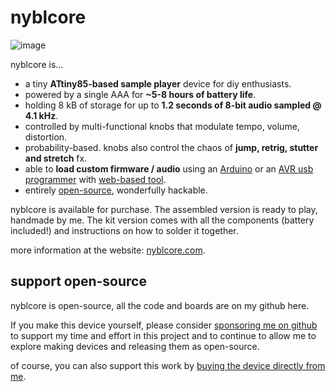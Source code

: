 # nyblcore

![image](https://user-images.githubusercontent.com/6550035/234938365-8c981240-9160-435f-89e8-0a2bbb25228b.png)


nyblcore is...

- a tiny **ATtiny85-based sample player** device for diy enthusiasts.
- powered by a single AAA for **~5-8 hours of battery life**.
- holding 8 kB of storage for up to **1.2 seconds of 8-bit audio sampled @ 4.1 kHz**.
- controlled by multi-functional knobs that modulate tempo, volume, distortion.
- probability-based. knobs also control the chaos of **jump, retrig, stutter and stretch** fx.
- able to **load custom firmware / audio** using an [Arduino](https://www.amazon.com/Arduino-A000066-ARDUINO-UNO-R3/dp/B008GRTSV6/?tag=scholl-20&th=1) or an [AVR usb programmer](https://www.amazon.com/whiteeeen-Tiny-AVR-Programmer/dp/B09921SC7Z/?tag=scholl-20&th=1) with [web-based tool](https://www.notion.so/pikocore-desktop-adf8f2e380b94334857e884fe1b85dcd).
- entirely [open-source](https://github.com/schollz/nyblcore), wonderfully hackable.

nyblcore is available for purchase. The assembled version is ready to play, handmade by me. The kit version comes with all the components (battery included!) and instructions on how to solder it together. 

more information at the website: [nyblcore.com](https://nyblcore.com).

## support open-source

nyblcore is open-source, all the code and boards are on my github here. 

If you make this device yourself, please consider [sponsoring me on github](https://github.com/sponsors/schollz) to support my time and effort in this project and to continue to allow me to explore making devices and releasing them as open-source. 

of course, you can also support this work by [buying the device directly from me](https://nyblcore.com/#buy).

